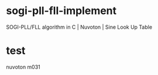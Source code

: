 # sogi-pll-fll-implement
SOGI-PLL/FLL algorithm in C | Nuvoton | Sine Look Up Table
# test 
nuvoton m031
